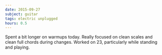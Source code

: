 ```yaml
---
date: 2015-09-27
subject: guitar
tags: electric unplugged
hours: 0.5
---
```


Spent a bit longer on warmups today. Really focused on clean scales and clean full chords during changes. Worked on 23, particularly while standing and playing.